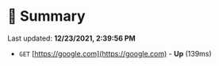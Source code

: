 # 📖 Summary
Last updated: **12/23/2021, 2:39:56 PM**

- `GET` [https://google.com](https://google.com) - **Up** (139ms)

